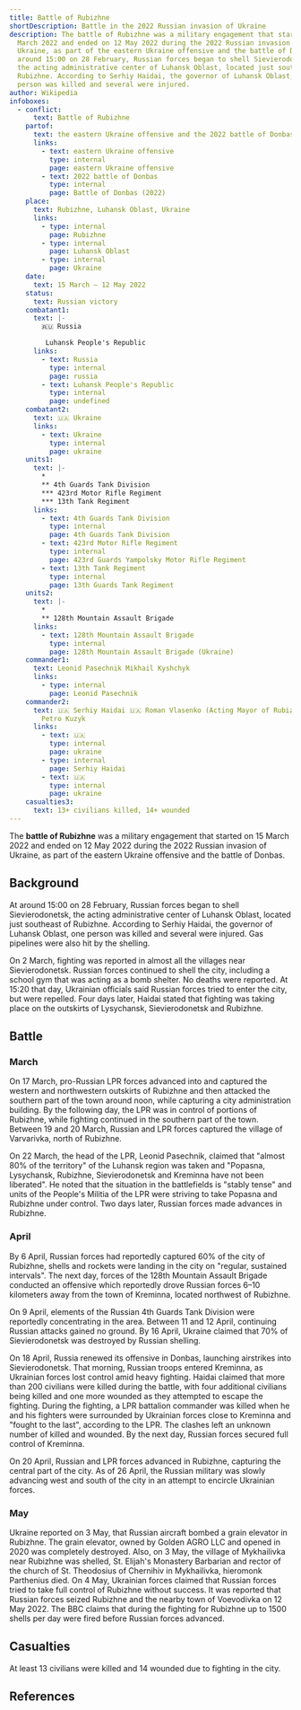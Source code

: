 ```yaml
---
title: Battle of Rubizhne
shortDescription: Battle in the 2022 Russian invasion of Ukraine
description: The battle of Rubizhne was a military engagement that started on 15
  March 2022 and ended on 12 May 2022 during the 2022 Russian invasion of
  Ukraine, as part of the eastern Ukraine offensive and the battle of Donbas. At
  around 15:00 on 28 February, Russian forces began to shell Sievierodonetsk,
  the acting administrative center of Luhansk Oblast, located just southeast of
  Rubizhne. According to Serhiy Haidai, the governor of Luhansk Oblast, one
  person was killed and several were injured.
author: Wikipedia
infoboxes:
  - conflict:
      text: Battle of Rubizhne
    partof:
      text: the eastern Ukraine offensive and the 2022 battle of Donbas
      links:
        - text: eastern Ukraine offensive
          type: internal
          page: eastern Ukraine offensive
        - text: 2022 battle of Donbas
          type: internal
          page: Battle of Donbas (2022)
    place:
      text: Rubizhne, Luhansk Oblast, Ukraine
      links:
        - type: internal
          page: Rubizhne
        - type: internal
          page: Luhansk Oblast
        - type: internal
          page: Ukraine
    date:
      text: 15 March – 12 May 2022
    status:
      text: Russian victory
    combatant1:
      text: |-
        🇷🇺 Russia 

         Luhansk People's Republic
      links:
        - text: Russia
          type: internal
          page: russia
        - text: Luhansk People's Republic
          type: internal
          page: undefined
    combatant2:
      text: 🇺🇦 Ukraine
      links:
        - text: Ukraine
          type: internal
          page: ukraine
    units1:
      text: |-
        * 
        ** 4th Guards Tank Division
        *** 423rd Motor Rifle Regiment 
        *** 13th Tank Regiment
      links:
        - text: 4th Guards Tank Division
          type: internal
          page: 4th Guards Tank Division
        - text: 423rd Motor Rifle Regiment
          type: internal
          page: 423rd Guards Yampolsky Motor Rifle Regiment
        - text: 13th Tank Regiment
          type: internal
          page: 13th Guards Tank Regiment
    units2:
      text: |-
        * 
        ** 128th Mountain Assault Brigade
      links:
        - text: 128th Mountain Assault Brigade
          type: internal
          page: 128th Mountain Assault Brigade (Ukraine)
    commander1:
      text: Leonid Pasechnik Mikhail Kyshchyk
      links:
        - type: internal
          page: Leonid Pasechnik
    commander2:
      text: 🇺🇦 Serhiy Haidai 🇺🇦 Roman Vlasenko (Acting Mayor of Rubizhne) 🇺🇦
        Petro Kuzyk
      links:
        - text: 🇺🇦
          type: internal
          page: ukraine
        - type: internal
          page: Serhiy Haidai
        - text: 🇺🇦
          type: internal
          page: ukraine
    casualties3:
      text: 13+ civilians killed, 14+ wounded
---
```


The **battle of Rubizhne** was a military engagement that started on 15 March 2022 and ended on 12 May 2022 during the 2022 Russian invasion of Ukraine, as part of the eastern Ukraine offensive and the battle of Donbas.

## Background
At around 15:00 on 28 February, Russian forces began to shell Sievierodonetsk, the acting administrative center of Luhansk Oblast, located just southeast of Rubizhne. According to Serhiy Haidai, the governor of Luhansk Oblast, one person was killed and several were injured. Gas pipelines were also hit by the shelling.

On 2 March, fighting was reported in almost all the villages near Sievierodonetsk. Russian forces continued to shell the city, including a school gym that was acting as a bomb shelter. No deaths were reported. At 15:20 that day, Ukrainian officials said Russian forces tried to enter the city, but were repelled. Four days later, Haidai stated that fighting was taking place on the outskirts of Lysychansk, Sievierodonetsk and Rubizhne.

## Battle


### March
On 17 March, pro-Russian LPR forces advanced into and captured the western and northwestern outskirts of Rubizhne and then attacked the southern part of the town around noon, while capturing a city administration building. By the following day, the LPR was in control of portions of Rubizhne, while fighting continued in the southern part of the town. Between 19 and 20 March, Russian and LPR forces captured the village of Varvarivka, north of Rubizhne.

On 22 March, the head of the LPR, Leonid Pasechnik, claimed that "almost 80% of the territory" of the Luhansk region was taken and "Popasna, Lysychansk, Rubizhne, Sievierodonetsk and Kreminna have not been liberated". He noted that the situation in the battlefields is "stably tense" and units of the People's Militia of the LPR were striving to take Popasna and Rubizhne under control. Two days later, Russian forces made advances in Rubizhne.

### April
By 6 April, Russian forces had reportedly captured 60% of the city of Rubizhne, shells and rockets were landing in the city on "regular, sustained intervals". The next day, forces of the 128th Mountain Assault Brigade conducted an offensive which reportedly drove Russian forces 6–10 kilometers away from the town of Kreminna, located northwest of Rubizhne.

On 9 April, elements of the Russian 4th Guards Tank Division were reportedly concentrating in the area. Between 11 and 12 April, continuing Russian attacks gained no ground. By 16 April, Ukraine claimed that 70% of Sievierodonetsk was destroyed by Russian shelling.

On 18 April, Russia renewed its offensive in Donbas, launching airstrikes into Sievierodonetsk. That morning, Russian troops entered Kreminna, as Ukrainian forces lost control amid heavy fighting. Haidai claimed that more than 200 civilians were killed during the battle, with four additional civilians being killed and one more wounded as they attempted to escape the fighting. During the fighting, a LPR battalion commander was killed when he and his fighters were surrounded by Ukrainian forces close to Kreminna and "fought to the last", according to the LPR. The clashes left an unknown number of killed and wounded. By the next day, Russian forces secured full control of Kreminna.

On 20 April, Russian and LPR forces advanced in Rubizhne, capturing the central part of the city. As of 26 April, the Russian military was slowly advancing west and south of the city in an attempt to encircle Ukrainian forces.

### May
Ukraine reported on 3 May, that Russian aircraft bombed a grain elevator in Rubizhne. The grain elevator, owned by Golden AGRO LLC and opened in 2020 was completely destroyed. Also, on 3 May, the village of Mykhailivka near Rubizhne was shelled, St. Elijah's Monastery Barbarian and rector of the church of St. Theodosius of Chernihiv in Mykhailivka, hieromonk Parthenius died. On 4 May, Ukrainian forces claimed that Russian forces tried to take full control of Rubizhne without success. It was reported that Russian forces seized Rubizhne and the nearby town of Voevodivka on 12 May 2022. The BBC claims that during the fighting for Rubizhne up to 1500 shells per day were fired before Russian forces advanced.

## Casualties
At least 13 civilians were killed and 14 wounded due to fighting in the city.

## References
